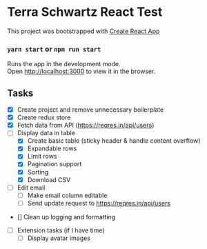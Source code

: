 # Terra Schwartz React Test
This project was bootstrapped with [Create React App](https://github.com/facebook/create-react-app)

### `yarn start` or `npm run start`

Runs the app in the development mode.<br />
Open [http://localhost:3000](http://localhost:3000) to view it in the browser.

## Tasks
- [x] Create project and remove unnecessary boilerplate
- [x] Create redux store
- [x] Fetch data from API (https://reqres.in/api/users)
- [ ] Display data in table
    - [x] Create basic table (sticky header & handle content overflow)
    - [x] Expandable rows
    - [x] Limit rows
    - [x] Pagination support
    - [x] Sorting
    - [x] Download CSV
- [ ] Edit email
    - [ ] Make email column editable
    - [ ] Send update request to https://reqres.in/api/users
- [] Clean up logging and formatting
- [ ] Extension tasks (if I have time)
    - [ ] Display avatar images
